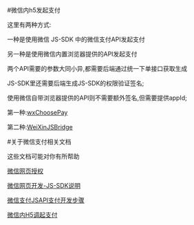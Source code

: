 #微信内h5发起支付

这里有两种方式:

一种是使用微信 JS-SDK 中的微信支付API发起支付

另一种是使用微信内置浏览器提供的API发起支付

两个API需要的参数大同小异,都需要后端通过统一下单接口获取生成

JS-SDK里还需要后端生成JS-SDK的权限验证签名;

使用微信自带浏览器提供的API则不需要额外签名,但需要提供appId;

第一种:[wxChoosePay](./wx-js-sdk)

第二种:[WeiXinJSBridge](./WeixinJSBridge)

#关于微信支付相关文档

这些文档可能对你有所帮助

[微信网页授权](https://mp.weixin.qq.com/wiki?t=resource/res_main&id=mp1421140842)

[微信网页开发-JS-SDK说明](https://mp.weixin.qq.com/wiki?t=resource/res_main&id=mp1421141115) 

[微信支付JSAPI支付开发步骤](https://pay.weixin.qq.com/wiki/doc/api/jsapi.php?chapter=7_3)

[微信内H5调起支付](https://pay.weixin.qq.com/wiki/doc/api/jsapi.php?chapter=7_7&index=6)